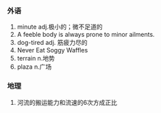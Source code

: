 ### 外语

1. minute adj.极小的；微不足道的
2. A feeble body is always prone to minor ailments.
3. dog-tired adj. 筋疲力尽的
4. Never Eat Soggy Waffles
5. terrain n.地势
6. plaza n.广场

### 地理

1. 河流的搬运能力和流速的6次方成正比
